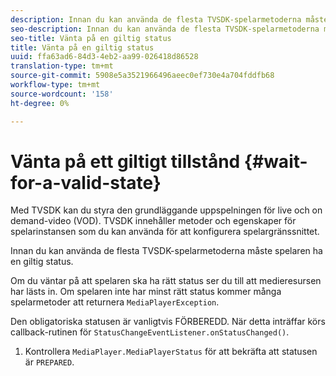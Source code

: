 ```yaml
---
description: Innan du kan använda de flesta TVSDK-spelarmetoderna måste spelaren ha en giltig status.
seo-description: Innan du kan använda de flesta TVSDK-spelarmetoderna måste spelaren ha en giltig status.
seo-title: Vänta på en giltig status
title: Vänta på en giltig status
uuid: ffa63ad6-84d3-4eb2-aa99-026418d86528
translation-type: tm+mt
source-git-commit: 5908e5a3521966496aeec0ef730e4a704fddfb68
workflow-type: tm+mt
source-wordcount: '158'
ht-degree: 0%

---
```



# Vänta på ett giltigt tillstånd {#wait-for-a-valid-state}

Med TVSDK kan du styra den grundläggande uppspelningen för live och on demand-video (VOD). TVSDK innehåller metoder och egenskaper för spelarinstansen som du kan använda för att konfigurera spelargränssnittet.

Innan du kan använda de flesta TVSDK-spelarmetoderna måste spelaren ha en giltig status.

Om du väntar på att spelaren ska ha rätt status ser du till att medieresursen har lästs in. Om spelaren inte har minst rätt status kommer många spelarmetoder att returnera `MediaPlayerException`.

Den obligatoriska statusen är vanligtvis FÖRBEREDD. När detta inträffar körs callback-rutinen för `StatusChangeEventListener.onStatusChanged()`.

1. Kontrollera `MediaPlayer.MediaPlayerStatus` för att bekräfta att statusen är `PREPARED`.
